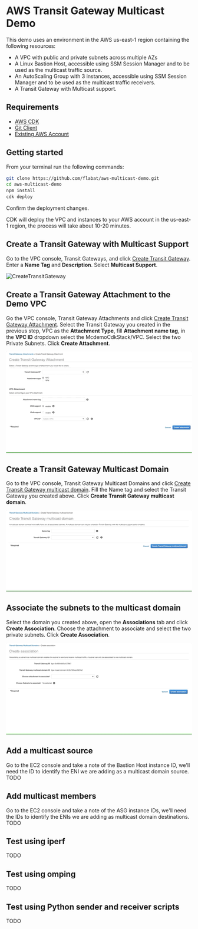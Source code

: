 # AWS Transit Gateway Multicast Demo

This demo uses an environment in the AWS us-east-1 region containing the following resources:

* A VPC with public and private subnets across multiple AZs
* A Linux Bastion Host, accessible using SSM Session Manager and to be used as the multicast traffic source.
* An AutoScaling Group with 3 instances, accessible using SSM Session Manager and to be used as the multicast traffic receivers.
* A Transit Gateway with Multicast support.
  
## Requirements

* [AWS CDK](https://docs.aws.amazon.com/cdk/latest/guide/getting_started.html)
* [Git Client](https://git-scm.com/)
* [Existing AWS Account](https://aws.amazon.com/premiumsupport/knowledge-center/create-and-activate-aws-account/)
  
## Getting started

From your terminal run the following commands:
```bash
git clone https://github.com/flabat/aws-multicast-demo.git
cd aws-multicast-demo
npm install
cdk deploy
```

Confirm the deployment changes.

CDK will deploy the VPC and instances to your AWS account in the us-east-1 region, the process will take about 10-20 minutes.

## Create a Transit Gateway with Multicast Support

Go to the VPC console, Transit Gateways, and click [Create Transit Gateway](https://console.aws.amazon.com/vpc/home?region=us-east-1#CreateTransitGateway:). Enter a **Name Tag** and **Description**. Select **Multicast Support**.

![CreateTransitGateway](img/CreateTransitGateway.gif)

## Create a Transit Gateway Attachment to the Demo VPC

Go the VPC console, Transit Gateway Attachments and click [Create Transit Gateway Attachment](https://console.aws.amazon.com/vpc/home?region=us-east-1#CreateTgwAttachment:). Select the Transit Gateway you created in the previous step, VPC as the **Attachment Type**, fill **Attachment name tag**, in the **VPC ID** dropdown select the McdemoCdkStack/VPC. Select the two Private Subnets. Click **Create Attachment**.

![CreateTransitGatewayAttachment](img/CreateTransitGatewayAttachment.gif)

## Create a Transit Gateway Multicast Domain

Go to the VPC console, Transit Gateway Multicast Domains and click [Create Transit Gateway multicast domain](https://console.aws.amazon.com/vpc/home?region=us-east-1#CreateTransitGatewayMulticastDomain:). Fill the Name tag and select the Transit Gateway you created above. Click **Create Transit Gateway multicast domain**.

![CreateTransitGatewayDomain](img/CreateTransitGatewayDomain.gif)

## Associate the subnets to the multicast domain

Select the domain you created above, open the **Associations** tab and click **Create Association**. Choose the attachment to associate and select the two private subnets. Click **Create Association**. 

![CreateDomainAssociation](img/CreateDomainAssociation.gif)

## Add a multicast source

Go to the EC2 console and take a note of the Bastion Host instance ID, we'll need the ID to identify the ENI we are adding as a multicast domain source.
TODO

## Add multicast members

Go to the EC2 console and take a note of the ASG instance IDs, we'll need the IDs to identify the ENIs we are adding as multicast domain destinations.
TODO

## Test using iperf

TODO

## Test using omping

TODO

## Test using Python sender and receiver scripts

TODO
